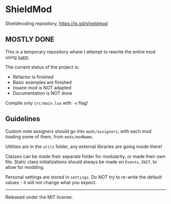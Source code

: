 # ShieldMod
Shieldmoding repository, https://is.gd/shieldmod

## MOSTLY DONE
This is a temporary repository where I attempt to rewrite the entire mod using [luam](https://github.com/Discookie/luam).

The current status of the project is: 
* Refactor is finished
* Basic examples are finished
* Insane mod is NOT adapted
* Documentation is NOT done

Compile only `src/main.lua` with `-n` flag!

## Guidelines

Custom note assigners should go into `mods/assigners`, with each mod loading some of them, from `mods/modName`.

Utilities are in the `utils` folder, any external libraries are going inside there!

Classes can be made their separate folder for modularity, or made their own file. Static class initializations should always be made on `Events.INIT`, to allow for modding.

Personal settings are stored in `settings`. Do NOT try to re-write the default values - it will not change what you expect.

---

Released under the MIT license.